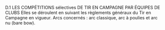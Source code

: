 D.1 LES COMPÉTITIONS sélectives DE TIR EN CAMPAGNE PAR ÉQUIPES DE CLUBS
Elles se déroulent en suivant les règlements généraux du Tir en Campagne en vigueur.
Arcs concernés : arc classique, arc à poulies et arc nu (bare bow).

